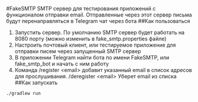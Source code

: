 #FakeSMTP
SMTP сервер для тестирования приложений с функционалом отправки email.
Отправленные через этот сервер письма будут перенаправляться в Telegram чат через бота
##Как пользоваться
1. Запустить сервер. По умолчанию SMTP сервер будет работать на 8080 порту (можно изменить в fake_smtp.properties файле)
2. Настроить почтовый клиент, или тестируемое приложение для отправки писем через запущенный SMTP сервер
3. В приложении Telegram найти бота по имени FakeSMTP, или fake_smtp_bot и начать с ним работу
4. Команда /register \<email\> добавит указанный email в список адресов для прослушивания. /deregister \<email\> Уберет email из списка
##Как запускать
```sh
./gradlew run
```
